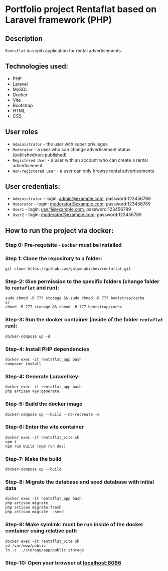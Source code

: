 # Portfolio project Rentaflat based on Laravel framework (PHP)

## Description
`Rentaflat` is a web application for rental advertisements.

## Technologies used:
- PHP
- Laravel
- MySQL
- Docker
- Vite
- Bootstrap
- HTML
- CSS

## User roles
- `Administrator` - the user with super privileges
- `Moderator` - a user who can change advertisement status (published/not-published)
- `Registered User` - a user with an account who can create a rental advertisement
- `Non-registered user` - a user can only browse rental advertisements

## User credentials:
- `Administrator` - login: admin@example.com, password:123456789
- `Moderator` - login: moderator@example.com, password:123456789
- `User1` - login: user1@example.com, password:123456789
- `User2` - login: moderator@example.com, password:123456789

## How to run the project via docker:

### Step 0: Pre-requisite - `Docker` must be installed

### Step 1: Clone the repository to a folder:
``` git clone https://github.com/galym-akishev/rentaflat.git ``` 

### Step-2: Give permission to the specific folders (change folder to `rentaflat` and run):
``` sudo chmod -R 777 storage && sudo chmod -R 777 bootstrap/cache ``` <br>
``` or ``` <br>
``` chmod -R 777 storage && chmod -R 777 bootstrap/cache ```

### Step-3: Run the docker container (inside of the folder `rentaflat` run):
``` docker-compose up -d ```

### Step-4: Install PHP dependencies
``` docker exec -it rentaflat_app bash ``` <br>
``` composer install ```

### Step-4: Generate Laravel key:
``` docker exec -it rentaflat_app bash ``` <br>
``` php artisan key:generate ```

### Step-5: Build the docker image
``` docker-compose up --build --no-recreate -d ```

### Step-6: Enter the vite container
``` docker exec -it rentaflat_vite sh ``` <br>
``` npm i ``` <br>
``` npm run build (npm run dev) ``` <br>

### Step-7: Make the build
``` docker-compose up --build ```

### Step-8: Migrate the database and seed database with initial data
``` docker exec -it rentaflat_app bash ``` <br>
``` php artisan migrate ``` <br>
``` php artisan migrate:fresh ``` <br>
``` php artisan migrate --seed ``` <br>

### Step-9: Make symlink: must be run inside of the docker container using relative path
``` docker exec -it rentaflat_vite sh ``` <br>
``` cd /var/www/public ``` <br>
``` ln -s ../storage/app/public storage ```

### Step-10: Open your browser at [localhost:8086](http://localhost:8086)

